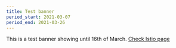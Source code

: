 ```yaml
---
title: Test banner
period_start: 2021-03-07
period_end: 2021-03-26
---
```

[comment]: <> (TODO: Replace placeholder and change periods if needed or remove file)

This is a test banner showing until 16th of March. [Check Istio page](https://www.istio.io)
